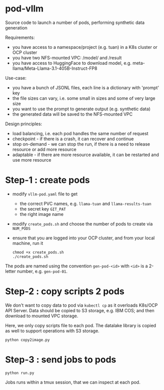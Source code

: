 # pod-vllm
Source code to launch a number of pods, performing synthetic data generation

Requirements: 
* you have access to a namespace/project (e.g. tuan) in a K8s cluster or OCP cluster
* you have two NFS-mounted VPC: /model/ and /result
* you have access to HuggingFace to download model, e.g. meta-llama/Meta-Llama-3.1-405B-Instruct-FP8

Use-case:
* you have a bunch of JSONL files, each line is a dictionary with 'prompt' key
* the file sizes can vary, i.e. some small in sizes and some of very large size
* you want to use the prompt to generate output (e.g. synthetic data)
* the generated data will be saved to the NFS-mounted VPC

Design principles:
* load balancing, i.e. each pod handles the same number of request
* checkpoint - if there is a crash, it can recover and continue
* stop on-demand - we can stop the run, if there is a need to release resource or add more resource
* adaptable - if there are more resource available, it can be restarted and use more resource
 
# Step-1 : create pods

* modify `vllm-pod.yaml` file to get
  + the correct PVC names, e.g. `llama-tuan` and `llama-results-tuan`
  + the secret key `GIT_PAT`
  + the right image name

* modify `create_pods.sh` and choose the number of pods to create via `NUM_PODS`

* ensure that you are logged into your OCP cluster, and from your local machine, run it

  ```
  chmod +x create_pods.sh
  ./create_pods.sh
  ```
  
The pods are named using the convention `gen-pod-<id>` with `<id>` is a 2-letter number, e.g. `gen-pod-01`.


# Step-2 : copy scripts 2 pods

We don't want to copy data to pod via `kubectl cp` as it overloads K8s/OCP API Server. Data should be copied to S3 storage, e.g. IBM COS; and then download to mounted VPC storage. 

Here, we only copy scripts file to each pod. The datalake library is copied as well to support operations with S3 storage.

```
python copy2image.py
```

# Step-3 : send jobs to pods


```
python run.py
```

Jobs runs within a tmux session, that we can inspect at each pod. 
